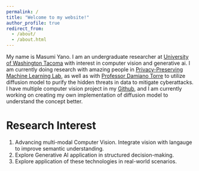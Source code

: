 ```yaml
---
permalink: /
title: "Welcome to my website!"
author_profile: true
redirect_from: 
  - /about/
  - /about.html
---
```


My name is Masumi Yano. I am an undergraduate researcher at [University of Washington Tacoma](https://www.tacoma.uw.edu/set/programs/undergrad/css) with interest in computer vision and generative ai. I am currently doing research with amazing people in [Privacy-Preserving Machine Learning Lab](https://faculty.washington.edu/mdecock/ppml/), as well as with [Professor Damiano Torre](https://directory.tacoma.uw.edu/employee/dctorre) to utilize diffusion model to purify the hidden threats in data to mitigate cyberattacks. 
I have multiple computer vision project in my [Github](https://github.com/MasumiYano), and I am currently working on creating my own implementation of diffusion model to understand the concept better.

Research Interest
======
1. Advancing multi-modal Computer Vision. Integrate vision with langauge to improve semantic understanding.
2. Explore Generative AI application in structured decision-making.
3. Explore application of these technologies in real-world scenarios.

